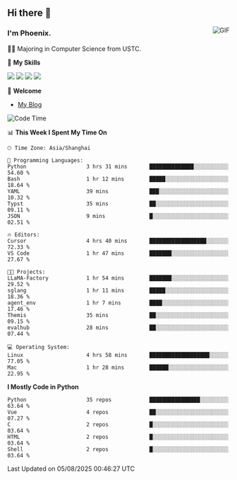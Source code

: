 ## Hi there 👋
<img align="right" alt="GIF" src="https://raw.githubusercontent.com/JoeyBling/JoeyBling/master/pic/pusheencode.gif" />

### I'm Phoenix.

👨‍🎓 Majoring in Computer Science from USTC.

🌟 **My Skills**

![](https://img.shields.io/badge/-Python-3e74a2?style=flat-square&logo=Python&logoColor=fff)
![](https://img.shields.io/badge/-C++-9f62a5?style=flat&logo=cplusplus&logoColor=white)
![](https://img.shields.io/badge/-Linux-185886?style=flat-square&logo=Linux&logoColor=fff)
![](https://img.shields.io/badge/-Rust-ff4136?style=flat-square&logo=Rust&logoColor=fff)

💬 **Welcome**

- [My Blog](https://ysy-phoenix.github.io/)

<!--START_SECTION:waka-->
![Code Time](http://img.shields.io/badge/Code%20Time-1%2C741%20hrs%2023%20mins-blue)

📊 **This Week I Spent My Time On** 

```text
🕑︎ Time Zone: Asia/Shanghai

💬 Programming Languages: 
Python                   3 hrs 31 mins       ██████████████░░░░░░░░░░░   54.60 % 
Bash                     1 hr 12 mins        █████░░░░░░░░░░░░░░░░░░░░   18.64 % 
YAML                     39 mins             ███░░░░░░░░░░░░░░░░░░░░░░   10.32 % 
Typst                    35 mins             ██░░░░░░░░░░░░░░░░░░░░░░░   09.11 % 
JSON                     9 mins              █░░░░░░░░░░░░░░░░░░░░░░░░   02.51 % 

🔥 Editors: 
Cursor                   4 hrs 40 mins       ██████████████████░░░░░░░   72.33 % 
VS Code                  1 hr 47 mins        ███████░░░░░░░░░░░░░░░░░░   27.67 % 

🐱‍💻 Projects: 
LLaMA-Factory            1 hr 54 mins        ███████░░░░░░░░░░░░░░░░░░   29.52 % 
sglang                   1 hr 11 mins        █████░░░░░░░░░░░░░░░░░░░░   18.36 % 
agent_env                1 hr 7 mins         ████░░░░░░░░░░░░░░░░░░░░░   17.46 % 
Themis                   35 mins             ██░░░░░░░░░░░░░░░░░░░░░░░   09.15 % 
evalhub                  28 mins             ██░░░░░░░░░░░░░░░░░░░░░░░   07.44 % 

💻 Operating System: 
Linux                    4 hrs 58 mins       ███████████████████░░░░░░   77.05 % 
Mac                      1 hr 28 mins        ██████░░░░░░░░░░░░░░░░░░░   22.95 % 
```

**I Mostly Code in Python** 

```text
Python                   35 repos            ████████████████░░░░░░░░░   63.64 % 
Vue                      4 repos             ██░░░░░░░░░░░░░░░░░░░░░░░   07.27 % 
C                        2 repos             █░░░░░░░░░░░░░░░░░░░░░░░░   03.64 % 
HTML                     2 repos             █░░░░░░░░░░░░░░░░░░░░░░░░   03.64 % 
Shell                    2 repos             █░░░░░░░░░░░░░░░░░░░░░░░░   03.64 % 
```




 Last Updated on 05/08/2025 00:46:27 UTC
<!--END_SECTION:waka-->

<!--
**ysy-phoenix/ysy-phoenix** is a ✨ _special_ ✨ repository because its `README.md` (this file) appears on your GitHub profile.

Here are some ideas to get you started:

- 🔭 I’m currently working on ...
- 🌱 I’m currently learning ...
- 👯 I’m looking to collaborate on ...
- 🤔 I’m looking for help with ...
- 💬 Ask me about ...
- 📫 How to reach me: ...
- 😄 Pronouns: ...
- ⚡ Fun fact: ...
-->
